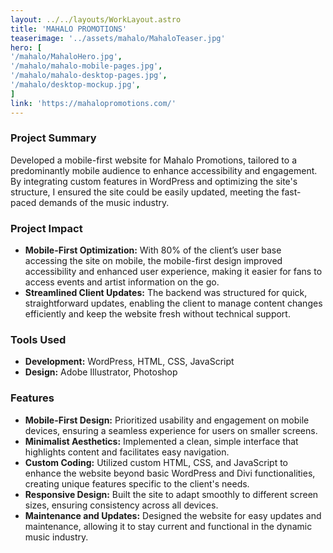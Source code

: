```yaml
---
layout: ../../layouts/WorkLayout.astro
title: 'MAHALO PROMOTIONS'
teaserimage: '../assets/mahalo/MahaloTeaser.jpg'
hero: [
'/mahalo/MahaloHero.jpg',
'/mahalo/mahalo-mobile-pages.jpg',
'/mahalo/mahalo-desktop-pages.jpg',
'/mahalo/desktop-mockup.jpg',
]
link: 'https://mahalopromotions.com/'
---
```


### Project Summary
<div class="project-summary">
Developed a mobile-first website for Mahalo Promotions, tailored to a predominantly mobile audience to enhance accessibility and engagement. By integrating custom features in WordPress and optimizing the site's structure, I ensured the site could be easily updated, meeting the fast-paced demands of the music industry.
</div>

### Project Impact
* **Mobile-First Optimization:** With 80% of the client’s user base accessing the site on mobile, the mobile-first design improved accessibility and enhanced user experience, making it easier for fans to access events and artist information on the go.
* **Streamlined Client Updates:** The backend was structured for quick, straightforward updates, enabling the client to manage content changes efficiently and keep the website fresh without technical support.

### Tools Used
* **Development:** WordPress, HTML, CSS, JavaScript
* **Design:** Adobe Illustrator, Photoshop

### Features

* **Mobile-First Design:** Prioritized usability and engagement on mobile devices, ensuring a seamless experience for users on smaller screens.
* **Minimalist Aesthetics:** Implemented a clean, simple interface that highlights content and facilitates easy navigation.
* **Custom Coding:** Utilized custom HTML, CSS, and JavaScript to enhance the website beyond basic WordPress and Divi functionalities, creating unique features specific to the client's needs.
* **Responsive Design:** Built the site to adapt smoothly to different screen sizes, ensuring consistency across all devices.
* **Maintenance and Updates:** Designed the website for easy updates and maintenance, allowing it to stay current and functional in the dynamic music industry.
